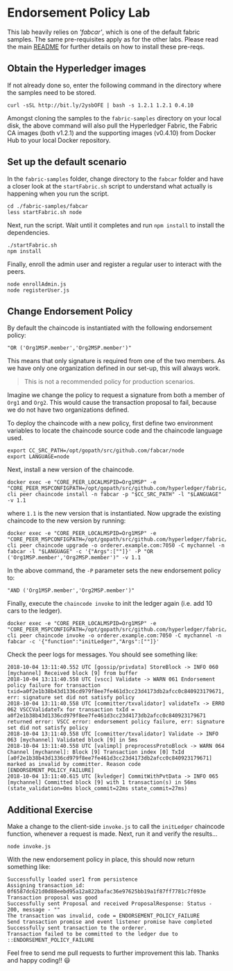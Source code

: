 # Endorsement Policy Lab
This lab heavily relies on *'fabcar'*, which is one of the default fabric samples. The same pre-requisites apply as for the other labs. Please read the main [README](../README.md) for further details on how to install these pre-reqs.
## Obtain the Hyperledger images
If not already done so, enter the following command in the directory where the samples need to be stored.
```
curl -sSL http://bit.ly/2ysbOFE | bash -s 1.2.1 1.2.1 0.4.10
```
Amongst cloning the samples to the `fabric-samples` directory on your local disk, the above command will also pull the Hyperledger Fabric, the Fabric CA images (both v1.2.1) and the supporting images (v0.4.10) from Docker Hub to your local Docker repository.

## Set up the default scenario
In the `fabric-samples` folder, change directory to the `fabcar` folder and have a closer look at the `startFabric.sh` script to understand what actually is happening when you run the script.
```
cd ./fabric-samples/fabcar
less startFabric.sh node
```
Next, run the script. Wait until it completes and run `npm install` to install the dependencies.
```
./startFabric.sh
npm install
```
Finally, enroll the admin user and register a regular user to interact with the peers.
```
node enrollAdmin.js
node registerUser.js
```
## Change Endorsement Policy
By default the chaincode is instantiated with the following endorsement policy:
```
"OR ('Org1MSP.member','Org2MSP.member')"
```
This means that only signature is required from one of the two members. As we have only one organization defined in our set-up, this will always work.

> This is not a recommended policy for production scenarios.

Imagine we change the policy to request a signature from both a member of `Org1` and `Org2`. This would cause the transaction proposal to fail, because we do not have two organizations defined.

To deploy the chaincode with a new policy, first define two environment variables to locate the chaincode source code and the chaincode language used.
```
export CC_SRC_PATH=/opt/gopath/src/github.com/fabcar/node
export LANGUAGE=node
```
Next, install a new version of the chaincode.
```
docker exec -e "CORE_PEER_LOCALMSPID=Org1MSP" -e "CORE_PEER_MSPCONFIGPATH=/opt/gopath/src/github.com/hyperledger/fabric/peer/crypto/peerOrganizations/org1.example.com/users/Admin@org1.example.com/msp" cli peer chaincode install -n fabcar -p "$CC_SRC_PATH" -l "$LANGUAGE" -v 1.1
```
where `1.1` is the new version that is instantiated. Now upgrade the existing chaincode to the new version by running:
```
docker exec -e "CORE_PEER_LOCALMSPID=Org1MSP" -e "CORE_PEER_MSPCONFIGPATH=/opt/gopath/src/github.com/hyperledger/fabric/peer/crypto/peerOrganizations/org1.example.com/users/Admin@org1.example.com/msp" cli peer chaincode upgrade -o orderer.example.com:7050 -C mychannel -n fabcar -l "$LANGUAGE" -c '{"Args":[""]}' -P "OR ('Org1MSP.member','Org2MSP.member')" -v 1.1
```
In the above command, the `-P` parameter sets the new endorsement policy to:
```
"AND ('Org1MSP.member','Org2MSP.member')"
```
Finally, execute the `chaincode invoke` to init the ledger again (i.e. add 10 cars to the ledger).
```
docker exec -e "CORE_PEER_LOCALMSPID=Org1MSP" -e "CORE_PEER_MSPCONFIGPATH=/opt/gopath/src/github.com/hyperledger/fabric/peer/crypto/peerOrganizations/org1.example.com/users/Admin@org1.example.com/msp" cli peer chaincode invoke -o orderer.example.com:7050 -C mychannel -n fabcar -c '{"function":"initLedger","Args":[""]}'
```
Check the peer logs for messages. You should see something like:
```
2018-10-04 13:11:40.552 UTC [gossip/privdata] StoreBlock -> INFO 060 [mychannel] Received block [9] from buffer
2018-10-04 13:11:40.558 UTC [vscc] Validate -> WARN 061 Endorsement policy failure for transaction txid=a0f2e1b38b43d1336cd979f8ee7fe461d3cc23d4173db2afcc0c840923179671, err: signature set did not satisfy policy
2018-10-04 13:11:40.558 UTC [committer/txvalidator] validateTx -> ERRO 062 VSCCValidateTx for transaction txId = a0f2e1b38b43d1336cd979f8ee7fe461d3cc23d4173db2afcc0c840923179671 returned error: VSCC error: endorsement policy failure, err: signature set did not satisfy policy
2018-10-04 13:11:40.558 UTC [committer/txvalidator] Validate -> INFO 063 [mychannel] Validated block [9] in 5ms
2018-10-04 13:11:40.558 UTC [valimpl] preprocessProtoBlock -> WARN 064 Channel [mychannel]: Block [9] Transaction index [0] TxId [a0f2e1b38b43d1336cd979f8ee7fe461d3cc23d4173db2afcc0c840923179671] marked as invalid by committer. Reason code [ENDORSEMENT_POLICY_FAILURE]
2018-10-04 13:11:40.615 UTC [kvledger] CommitWithPvtData -> INFO 065 [mychannel] Committed block [9] with 1 transaction(s) in 56ms (state_validation=0ms block_commit=22ms state_commit=27ms)
```
## Additional Exercise
Make a change to the client-side `invoke.js` to call the `initLedger` chaincode function, whenever a request is made.
Next, run it and verify the results...
```
node invoke.js
```
With the new endorsement policy in place, this should now return something like:
```
Successfully loaded user1 from persistence
Assigning transaction_id:  0f6587dc621d0d88eebd95a12a822bafac36e97625bb19a1f87ff7781c7f093e
Transaction proposal was good
Successfully sent Proposal and received ProposalResponse: Status - 200, message - ""
The transaction was invalid, code = ENDORSEMENT_POLICY_FAILURE
Send transaction promise and event listener promise have completed
Successfully sent transaction to the orderer.
Transaction failed to be committed to the ledger due to ::ENDORSEMENT_POLICY_FAILURE
```
Feel free to send me pull requests to further improvement this lab. Thanks and happy coding!! :smiley:
